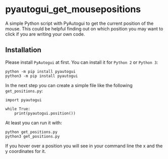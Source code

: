 # pyautogui_get_mousepositions
A simple Python script with PyAutogui to get the current position of the mouse. This could be helpful finding out on which position you may want to click if you are writing your own code.

## Installation

Please install `PyAutogui` at first. You can install it for `Python 2` or `Python 3`:

```
python -m pip install pyautogui
python3 -m pip install pyautogui
```

In the next step you can create a simple file like the following `get_positions.py`:

```
import pyautogui

while True:
    print(pyautogui.position())
```

At least you can run it with:

```
python get_positions.py
python3 get_positions.py
```

If you hover over a position you will see in your command line the x and the y coordinates for it.

